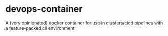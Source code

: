# devops-container
A (very opinionated) docker container for use in clusters/cicd pipelines with a feature-packed cli environment
